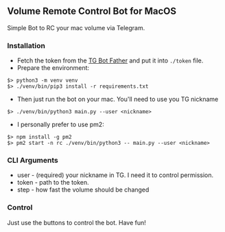 ## Volume Remote Control Bot for MacOS

Simple Bot to RC your mac volume via Telegram.

### Installation

- Fetch the token from the [TG Bot Father](https://t.me/BotFather) and put it into `./token` file.
- Prepare the environment:
```
$> python3 -m venv venv
$> ./venv/bin/pip3 install -r requirements.txt

```
- Then just run the bot on your mac. You'll need to use you TG nickname
```
$> ./venv/bin/python3 main.py --user <nickname>
```
- I personally prefer to use pm2:
```
$> npm install -g pm2
$> pm2 start -n rc ./venv/bin/python3 -- main.py --user <nickname>
```

### CLI Arguments

- user - (required) your nickname in TG. I need it to control permission.
- token - path to the token.
- step - how fast the volume should be changed


### Control

Just use the buttons to control the bot. Have fun!
